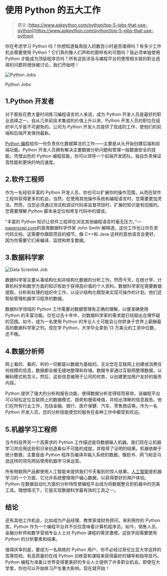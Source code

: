 # 使用 Python 的五大工作

> 原文:[https://www.askpython.com/python/top-5-jobs-that-use-python](https://www.askpython.com/python/top-5-jobs-that-use-python)

你在考虑学习 Python 吗？你想知道每周投入的数百小时是否值得吗？有多少工作机会需要使用 Python？它们真的像人们声称的那样有利可图吗？我必须单独使用 Python 才能成为顶级程序员吗？所有这些涉及与编程平台的使用相关联的职业选择的问题将很快被讨论。我们开始吧！

![Python Jobs](../Images/7dc69225686fb3ddf334faf66e4c84eb.png)

Python Jobs

## 1.Python 开发者

对于那些花费大量时间练习编程语言的人来说，成为 Python 开发人员是最好的职业选择之一。自从几年前技术集成的价值上升以来，Python 开发人员的职位在组织中几乎是不可避免的。公司为 Python 开发人员提供了现成的工作，使他们的前端和后端开发保持最新。

[Python 编程](https://www.askpython.com/python-programming)给你一份负责优化数据算法的工作——主要是从头开始创建后端和前端功能。Python 开发人员拥有解决主要数据分析问题和管理一般数据安全的技能。凭借出色的 Python 编程技能，你可以领导一个前端开发团队。独自负责保证高性能和更快的响应速度。

## 2.软件工程师

作为一名经验丰富的 Python 开发人员，你也可以扩展你的操作范围，从而在软件工程中获得更多的机会。当然，在使用其他操作系统和编程语言时，您需要更加灵活。然而，当您必须通过测试和调试代码来监督项目时，扩展的知识是有回报的。您需要理解 Python 脚本来定位和修复代码中的错误。

“丰富的 Python 知识让软件工程师在浏览其他编程语言时毫无压力，”—[papersowl.com](https://papersowl.com/write-my-research-paper)的首席数据科学作家 John Smith 解释道。这份工作也让你负责代码文档，这需要你跟踪项目的细节。像 C++和 Java 这样的其他语言会更好，因为你需要它们来编译、监控和修复数据。

## 3.数据科学家

![Data Scientist Job](../Images/88ee3bfc6f217b9c14c6cffcf7a164d4.png)

数据科学家主要从事结构化和非结构化数据的分析工作。然而今天，在统计学、计算机科学和数学方面的知识有助于获得高价值的个人资料。数据科学家在需要数据提取、分析和处理的组织中工作，以设计结构化模型来实现可操作的计划。他们还帮助管理机器学习程序的数据。

数据科学领域的 Python 工作需要对数据管理有正确的理解，以便准确使用 Python 的丰富功能。仅在过去十年中，对数据科学家的需求就已经超出合理怀疑的范围。如今，成为一名使用 Python 的专业人士可能会让你跻身于世界上薪酬最高的数据科学家之列。现在学 Python，大学毕业拿到 13 万美元的工资中位数，还不晚。

## 4.数据分析师

网上看的、看的、听的一切都是以数据为基础的。无论您在互联网上创建或消费任何规模的信息，数据都会被无缝地整理和存储。数据专家通过互联网整理数据，以解码模式和含义。然后，这些信息被用于公司的优势，以创建更加用户友好的服务内容。

Python 提供了强大的分析和报告功能，使得数据分析变得轻而易举。该编程平台可以轻松定位互联网上的数据模式、趋势和搜索峰值，并给出清晰的信息报告。他们在所有行业工作，包括金融、银行、医疗保健、汽车、零售商店等。作为一名 Python 开发人员，您的分析技能使您的服务在各种工作中都受到欢迎。

## 5.机器学习工程师

当今科技界另一个高需求的 Python 工作描述是将数据输入机器。我们现在让机器学习并应用这些知识来创造看似不可能的成就，并取得了证明的结果。机器依赖于统计数据，主要是由 Python 程序员编译并输入系统的数据。像脸书、网飞和亚马逊这样的领先网站使用机器学习来运营。

所有物联网产品都使用人工智能来提供我们今天看到的惊人结果。[人工智能](https://www.forbes.com/sites/maxartechnologies/2021/02/17/artificial-intelligence-and-machine-learning-to-solve-complex-challenges/)是机器学习的一个方面，它允许系统整理用户偏心数据，以获得更好的用户体验。Python 在数据自动化方面的分析特性使编程平台成为将数据整合到机器中的完美工具。理想情况下，它是实现数据科学最有效的工具之一。

## 结论

还有其他工作机会，比如成为产品经理、教育家或财务顾问，来利用你的 Python 库。Python 作为一个编程平台并不仅仅意味着计算机程序员。如今，销售人员、金融分析师和数字营销专业人士对 Python 课程的需求激增。这些字段需要使用 Python 的分析要素和结果。

值得庆幸的是，要成为一名熟练的 Python 用户，你不必经过哥伦比亚大学这样的高等院校。有高质量的在线 Python 训练营和课程来获得最好的辅导和指导技巧。Python 编程为准备让世界变得更美好的专业人士提供了许多职业机会。即使在大学里，你也可以开始练习产生重大影响。现在就开始！